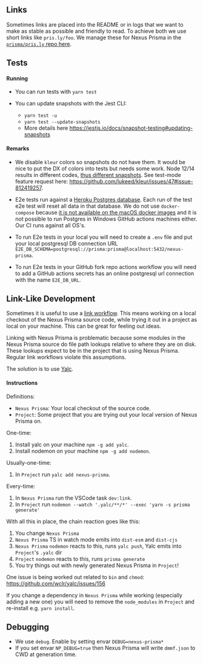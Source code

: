 ## Links

Sometimes links are placed into the README or in logs that we want to make as stable as possible and friendly to read. To achieve both we use short links like `pris.ly/foo`. We manage these for Nexus Prisma in the [`prisma/pris.ly` repo here](https://github.com/prisma/pris.ly/blob/main/_redirects#L175).

## Tests

#### Running

- You can run tests with `yarn test`

- You can update snapshots with the Jest CLI:
  - `yarn test -u`
  - `yarn test --update-snapshots`
  - More details here https://jestjs.io/docs/snapshot-testing#updating-snapshots

#### Remarks

- We disable `kleur` colors so snapshots do not have them. It would be nice to put the DX of colors into tests but needs some work. Node 12/14 results in different codes, [thus different snapshots](https://github.com/prisma/nexus-prisma/pull/3#issuecomment-782432471). See test-mode feature request here: https://github.com/lukeed/kleur/issues/47#issue-812419257.

- E2e tests run against a [Heroku Postgres database](https://data.heroku.com/datastores/6e28e827-3dec-4181-b7a1-b219c5016437). Each run of the test e2e test will reset all data in that database. We do not use `docker-compose` because [it is not available on the macOS docker images](https://github.com/actions/virtual-environments/issues/17#issuecomment-614726536) and it is not possible to run Postgres in Windows GitHub actions machines either. Our CI runs against all OS's.
- To run E2e tests in your local you will need to create a `.env` file and put your local postgresql DB connection URL `E2E_DB_SCHEMA=postgresql://prisma:prisma@localhost:5432/nexus-prisma`.
- To run E2e tests in your GitHub fork repo actions workflow you will need to add a GitHub actions secrets has an online postgresql url connection with the name `E2E_DB_URL`.

## Link-Like Development

Sometimes it is useful to use a [link workflow](https://docs.npmjs.com/cli/v6/commands/npm-link). This means working on a local checkout of the Nexus Prisma source code, while trying it out in a project as local on your machine. This can be great for feeling out ideas.

Linking with Nexus Prisma is problematic because some modules in the Nexus Prisma source do file path lookups relative to where they are on disk. These lookups expect to be in the project that is using Nexus Prisma. Regular link workflows violate this assumptions.

The solution is to use [Yalc](https://github.com/wclr/yalc).

#### Instructions

Definitions:

- `Nexus Prisma`: Your local checkout of the source code.
- `Project`: Some project that you are trying out your local version of Nexus Prisma on.

One-time:

1. Install yalc on your machine `npm -g add yalc`.
1. Install nodemon on your machine `npm -g add nodemon`.

Usually-one-time:

1. In `Project` run `yalc add nexus-prisma`.

Every-time:

1. In `Nexus Prisma` run the VSCode task `dev:link`.
1. In `Project` run `nodemon --watch '.yalc/**/*' --exec 'yarn -s prisma generate'`

With all this in place, the chain reaction goes like this:

1. You change `Nexus Prisma`
1. `Nexus Prisma` TS in watch mode emits into `dist-esm` and `dist-cjs`
1. `Nexus Prisma` `nodemon` reacts to this, runs `yalc push`, Yalc emits into `Project`'s `.yalc` dir
1. `Project` `nodemon` reacts to this, runs `prisma generate`
1. You try things out with newly generated Nexus Prisma in `Project`!

One issue is being worked out related to `bin` and `chmod`: https://github.com/wclr/yalc/issues/156

If you change a dependency in `Nexus Prisma` while working (especially adding a new one) you will need to remove the `node_modules` in `Project` and re-install e.g. `yarn install`.

## Debugging

- We use `debug`. Enable by setting envar `DEBUG=nexus-prisma*`
- If you set envar `NP_DEBUG=true` then Nexus Prisma will write `dmmf.json` to CWD at generation time.

